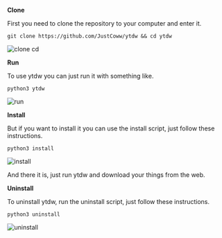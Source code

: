 **Clone**

First you need to clone the repository to your computer and enter it.
  ```
  git clone https://github.com/JustCoww/ytdw && cd ytdw
  ```
  
![clone cd](https://user-images.githubusercontent.com/68345611/147855294-f4e08a47-8f67-4885-aa8d-a23e692d1181.png)


**Run**

To use ytdw you can just run it with something like.
  ```
  python3 ytdw
  ```
![run](https://user-images.githubusercontent.com/68345611/147855351-ee235123-c305-4cf2-a89a-5e72b7729366.png)


**Install**

But if you want to install it you can use the install script, just follow these instructions.
  ```
  python3 install
  ```
  
  ![install](https://user-images.githubusercontent.com/68345611/147855263-713072be-8749-4f45-bd11-591c0758f2c9.png)
  
And there it is, just run ytdw and download your things from the web.
  
  
**Uninstall**

To uninstall ytdw, run the uninstall script, just follow these instructions.
  ```
  python3 uninstall
  ```
  
  ![uninstall](https://user-images.githubusercontent.com/68345611/147855286-ad2ef7d3-ac0b-4cff-9dc8-592c9cb4f435.png)
